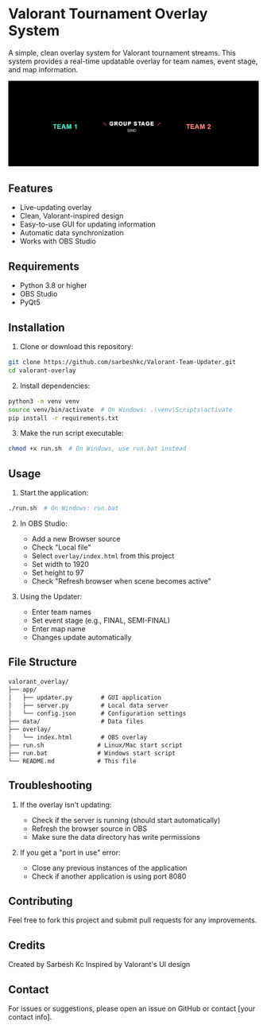 # Valorant Tournament Overlay System

A simple, clean overlay system for Valorant tournament streams. This system provides a real-time updatable overlay for team names, event stage, and map information.

![Overlay Example](docs/overlay.png)

## Features

- Live-updating overlay
- Clean, Valorant-inspired design
- Easy-to-use GUI for updating information
- Automatic data synchronization
- Works with OBS Studio

## Requirements

- Python 3.8 or higher
- OBS Studio
- PyQt5

## Installation

1. Clone or download this repository:
```bash
git clone https://github.com/sarbeshkc/Valorant-Team-Updater.git
cd valorant-overlay
```

2. Install dependencies:
```bash
python3 -m venv venv
source venv/bin/activate  # On Windows: .\venv\Scripts\activate
pip install -r requirements.txt
```

3. Make the run script executable:
```bash
chmod +x run.sh  # On Windows, use run.bat instead
```

## Usage

1. Start the application:
```bash
./run.sh  # On Windows: run.bat
```

2. In OBS Studio:
   - Add a new Browser source
   - Check "Local file"
   - Select `overlay/index.html` from this project
   - Set width to 1920
   - Set height to 97
   - Check "Refresh browser when scene becomes active"

3. Using the Updater:
   - Enter team names
   - Set event stage (e.g., FINAL, SEMI-FINAL)
   - Enter map name
   - Changes update automatically

## File Structure
```
valorant_overlay/
├── app/
│   ├── updater.py        # GUI application
│   ├── server.py         # Local data server
│   └── config.json       # Configuration settings
├── data/                 # Data files
├── overlay/             
│   └── index.html        # OBS overlay
├── run.sh               # Linux/Mac start script
├── run.bat              # Windows start script
└── README.md            # This file
```

## Troubleshooting

1. If the overlay isn't updating:
   - Check if the server is running (should start automatically)
   - Refresh the browser source in OBS
   - Make sure the data directory has write permissions

2. If you get a "port in use" error:
   - Close any previous instances of the application
   - Check if another application is using port 8080

## Contributing

Feel free to fork this project and submit pull requests for any improvements.

## Credits

Created by Sarbesh Kc
Inspired by Valorant's UI design

## Contact

For issues or suggestions, please open an issue on GitHub or contact [your contact info].
